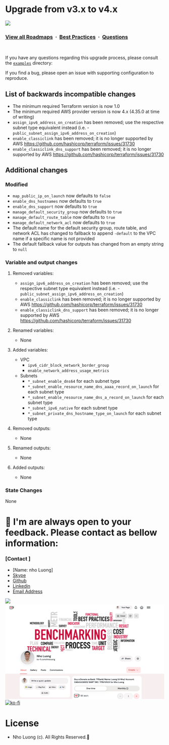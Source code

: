 # Upgrade from v3.x to v4.x

![](https://i.imgur.com/waxVImv.png)
### [View all Roadmaps](https://github.com/nholuongut/all-roadmaps) &nbsp;&middot;&nbsp; [Best Practices](https://github.com/nholuongut/all-roadmaps/blob/main/public/best-practices/) &nbsp;&middot;&nbsp; [Questions](https://www.linkedin.com/in/nholuong/)
<br/>

If you have any questions regarding this upgrade process, please consult the [`examples`](https://github.com/nholuongut/terraform-aws-vpc/tree/master/examples/) directory:

If you find a bug, please open an issue with supporting configuration to reproduce.

## List of backwards incompatible changes

- The minimum required Terraform version is now 1.0
- The minimum required AWS provider version is now 4.x (4.35.0 at time of writing)
- `assign_ipv6_address_on_creation` has been removed; use the respective subnet type equivalent instead (i.e. - `public_subnet_assign_ipv6_address_on_creation`)
- `enable_classiclink` has been removed; it is no longer supported by AWS https://github.com/hashicorp/terraform/issues/31730
- `enable_classiclink_dns_support` has been removed; it is no longer supported by AWS https://github.com/hashicorp/terraform/issues/31730

## Additional changes

### Modified

- `map_public_ip_on_launch` now defaults to `false`
- `enable_dns_hostnames` now defaults to `true`
- `enable_dns_support` now defaults to `true`
- `manage_default_security_group` now defaults to `true`
- `manage_default_route_table` now defaults to `true`
- `manage_default_network_acl` now defaults to `true`
- The default name for the default security group, route table, and network ACL has changed to fallback to append `-default` to the VPC name if a specific name is not provided
- The default fallback value for outputs has changed from an empty string to `null`

### Variable and output changes

1. Removed variables:

    - `assign_ipv6_address_on_creation` has been removed; use the respective subnet type equivalent instead (i.e. - `public_subnet_assign_ipv6_address_on_creation`)
    - `enable_classiclink` has been removed; it is no longer supported by AWS https://github.com/hashicorp/terraform/issues/31730
    - `enable_classiclink_dns_support` has been removed; it is no longer supported by AWS https://github.com/hashicorp/terraform/issues/31730

2. Renamed variables:

    - None

3. Added variables:

    - VPC
      - `ipv6_cidr_block_network_border_group`
      - `enable_network_address_usage_metrics`
    - Subnets
      - `*_subnet_enable_dns64` for each subnet type
      - `*_subnet_enable_resource_name_dns_aaaa_record_on_launch` for each subnet type
      - `*_subnet_enable_resource_name_dns_a_record_on_launch` for each subnet type
      - `*_subnet_ipv6_native` for each subnet type
      - `*_subnet_private_dns_hostname_type_on_launch` for each subnet type

4. Removed outputs:

    - None

5. Renamed outputs:

    - None

6. Added outputs:

    - None

### State Changes

None


# 🚀 I'm are always open to your feedback.  Please contact as bellow information:
### [Contact ]
* [Name: nho Luong]
* [Skype](luongutnho_skype)
* [Github](https://github.com/nholuongut/)
* [Linkedin](https://www.linkedin.com/in/nholuong/)
* [Email Address](luongutnho@hotmail.com)

![](https://i.imgur.com/waxVImv.png)
![](Donate.png)
[![ko-fi](https://ko-fi.com/img/githubbutton_sm.svg)](https://ko-fi.com/nholuong)

# License
* Nho Luong (c). All Rights Reserved.🌟